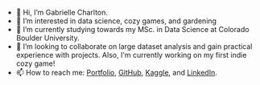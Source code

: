 - 👋 Hi, I’m Gabrielle Charlton.
- 👀 I’m interested in data science, cozy games, and gardening
- 🌱 I’m currently studying towards my MSc. in Data Science at Colorado Boulder University.
- 💞️ I’m looking to collaborate on large dataset analysis and gain practical experience with projects. Also, I'm currently working on my first indie cozy game!
- 📫 How to reach me: [Portfolio](https://gabcharlton.github.io/), [GitHub](https://github.com/gabcharlton), [Kaggle](https://www.kaggle.com/gabriellecharlton), and [LinkedIn](https://www.linkedin.com/in/gabcharlton/).


<!---
gabcharlton/gabcharlton is a ✨ special ✨ repository because its `README.md` (this file) appears on your GitHub profile.
You can click the Preview link to take a look at your changes.
--->
